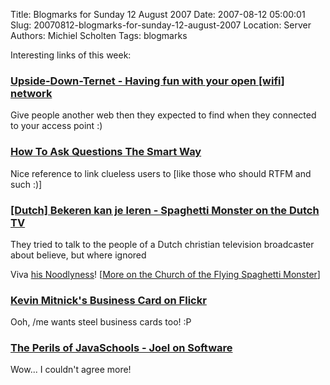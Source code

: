 Title: Blogmarks for Sunday 12 August 2007
Date: 2007-08-12 05:00:01
Slug: 20070812-blogmarks-for-sunday-12-august-2007
Location: Server
Authors: Michiel Scholten
Tags: blogmarks

<p>Interesting links of this week:</p>
<h3><a href="http://www.ex-parrot.com/~pete/upside-down-ternet.html">Upside-Down-Ternet - Having fun with your open [wifi] network</a></h3>
<p>Give people another web then they expected to find when they connected to your access point :)</p>
<h3><a href="http://catb.org/~esr/faqs/smart-questions.html">How To Ask Questions The Smart Way</a></h3>
<p>Nice reference to link clueless users to [like those who should RTFM and such :)]</p>
<h3><a href="http://www.nosheadlines.nl/forum.php/list_messages/7544">[Dutch] Bekeren kan je leren - Spaghetti Monster on the Dutch TV</a></h3>
<p>They tried to talk to the people of a Dutch christian television broadcaster about believe, but where ignored</p>

<p>Viva <a href="http://en.wikipedia.org/wiki/Flying_Spaghetti_Monster">his Noodlyness</a>! [<a href="http://www.venganza.org/">More on the Church of the Flying Spaghetti Monster</a>]</p>
<h3><a href="http://www.flickr.com/photos/ranh/106709219/">Kevin Mitnick's Business Card on Flickr</a></h3>
<p>Ooh, /me wants steel business cards too! :P</p>
<h3><a href="http://www.joelonsoftware.com/articles/ThePerilsofJavaSchools.html">The Perils of JavaSchools - Joel on Software</a></h3>
<p>Wow... I couldn't agree more!</p>
